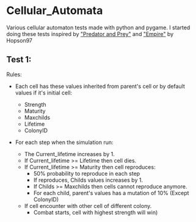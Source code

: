 # Cellular_Automata
Various cellular automaton tests made with python and pygame.
I started doing these tests inspired by ["Predator and Prey"](https://github.com/Hopson97/CellularAutomaton) and ["Empire"](https://github.com/Hopson97/Empire) by Hopson97

## Test 1:
Rules:
- Each cell has these values inherited from parent's cell or by default values if it's initial cell:
  - Strength
  - Maturity
  - Maxchilds
  - Lifetime
  - ColonyID

- For each step when the simulation run:
  - The Current_lifetime increases by 1.
  - If Current_lifetime >= Lifetime then cell dies.
  - If Current_lifetime >= Maturity then cell reproduces:
    - 50% probability to reproduce in each step
    - If reproduces, Childs values increases by 1.
    - If Childs >= Maxchilds then cells cannot reproduce anymore.
    - For each child, parent's values has a mutation of 10% (Except ColonyID)
  - If cell encounter with other cell of different colony.
    - Combat starts, cell with highest strength will win)
